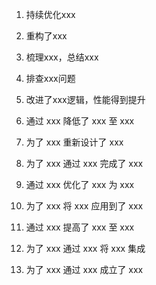 1. 持续优化xxx

2. 重构了xxx

3. 梳理xxx，总结xxx

4. 排查xxx问题

5. 改进了xxx逻辑，性能得到提升

6. 通过 xxx 降低了 xxx 至 xxx

7. 为了 xxx 重新设计了 xxx

8. 为了 xxx 通过 xxx 完成了 xxx

9. 通过 xxx 优化了 xxx 为 xxx

10. 为了 xxx 将 xxx 应用到了 xxx

11. 通过 xxx 提高了 xxx 至 xxx

12. 为了 xxx 通过 xxx 将 xxx 集成

13. 为了 xxx 通过 xxx 成立了 xxx